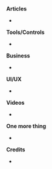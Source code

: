 **Articles** 

* 

**Tools/Controls**

* 

**Business**

* 

**UI/UX**

* 

**Videos**

* 

**One more thing**

* 

**Credits**

* 
